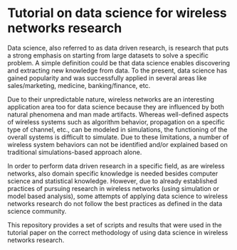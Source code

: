 # Tutorial on data science for wireless networks research

Data science, also referred to as data driven research, is research that puts a strong emphasis on starting from large datasets to solve a specific problem. A simple definition could be that data science enables discovering and extracting new knowledge from data. To the present, data science has gained popularity and was successfully applied in several areas like sales/marketing, medicine, banking/finance, etc. 

Due to their unpredictable nature, wireless networks are an interesting application area too for data science because they are influenced by both natural phenomena and man made artifacts.
Whereas well-defined aspects of wireless systems such as algorithm behavior, propagation on a specific type of channel, etc., can be modeled in simulations, the functioning of the overall systems is difficult to simulate. Due to these limitations, a number of wireless system behaviors can not be identified and/or explained based on traditional simulations-based approach alone.

In order to perform data driven research in a specific field, as are wireless networks, also domain specific knowledge is needed besides computer science and statistical knowledge.
However, due to already established practices of pursuing research in wireless networks (using simulation or model based analysis), some attempts of applying data science to wireless networks research do not follow the best practices as defined in the data science community.

This repository provides a set of scripts and results that were used in the tutorial paper on the correct methodology of using data science in wireless networks research. 


